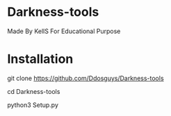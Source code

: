 
# Darkness-tools
Made By KellS 
For Educational Purpose 

# Installation

git clone https://github.com/Ddosguys/Darkness-tools

cd Darkness-tools

python3 Setup.py
